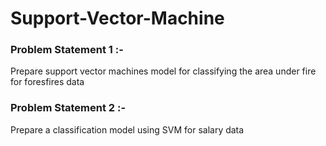 # Support-Vector-Machine


### Problem Statement 1 :- 
Prepare support vector machines model for classifying the area under fire for foresfires data

### Problem Statement 2 :- 
Prepare a classification model using SVM for salary data 
